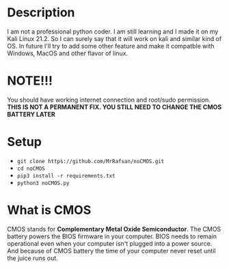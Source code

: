 # Description
I am not a professional python coder. I am still learning and I made it on my Kali Linux 21.2. So I can surely say that it will work on kali and similar kind of OS. In future I'll try to add some other feature and make it compatble with Windows, MacOS and other flavor of linux.
# NOTE!!!
You should have working internet connection and root/sudo permission. **THIS IS NOT A PERMANENT FIX. YOU STILL NEED TO CHANGE THE CMOS BATTERY LATER**
# Setup
- `git clone https://github.com/MrRafsan/noCMOS.git`
- `cd noCMOS`
- `pip3 install -r requirements.txt`
- `python3 noCMOS.py`
# What is CMOS
CMOS stands for **Complementary Metal Oxide Semiconductor**. The CMOS battery powers the BIOS firmware in your computer. BIOS needs to remain operational even when your computer isn't plugged into a power source. And because of CMOS battery the time of your computer never reset until the juice runs out.
